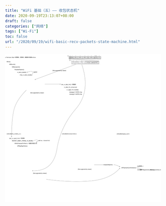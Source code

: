 ```yaml
---
title: "WiFi 基础（五）—— 收包状态机"
date: 2020-09-19T23:13:07+08:00
draft: false
categories: ["网络"]
tags: ["Wi-Fi"]
toc: false
url: "/2020/09/19/wifi-basic-recv-packets-state-machine.html"
---
```


![association-11-状态机简述](/images/association-11-状态机简述.svg)

